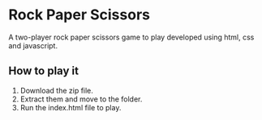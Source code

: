 # Rock Paper Scissors
A two-player rock paper scissors game to play developed using html, css and javascript. 

## How to play it
1. Download the zip file.
2. Extract them and move to the folder.
3. Run the index.html file to play.
